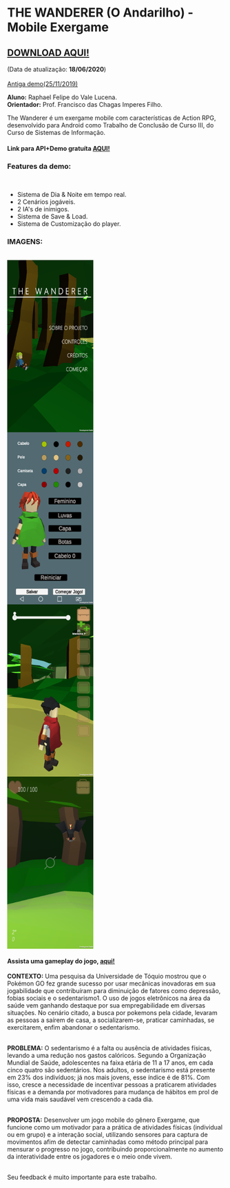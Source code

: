 <h1>THE WANDERER (O Andarilho) - Mobile Exergame</h1>

<h2 style="color: red;"><a href="https://github.com/Rouem/thewanderer-tcc-exergame/raw/master/The_Wanderer.apk">DOWNLOAD AQUI!</a></h2>(Data de atualização: <b>18/06/2020</b>)<br><br>
<a href="https://github.com/Rouem/TheWanderer-TCC-/raw/master/TheWanderer.alphaDemo.apk">Antiga demo(25/11/2019)</a><br>

<b>Aluno:</b> Raphael Felipe do Vale Lucena.<br>
<b>Orientador:</b> Prof. Francisco das Chagas Imperes Filho.<br>

The Wanderer é um exergame mobile com características de Action RPG, desenvolvido para Android como 
Trabalho de Conclusão de Curso III, do Curso de Sistemas de Informação.<br>

<h4>Link para API+Demo gratuíta <a href="https://github.com/Rouem/-API-WalkDetector-Unity">AQUI!</a></h4>

<h3><b>Features da demo:</b></h3><br>
<ul>
<li>Sistema de Dia & Noite em tempo real.</li>
<li>2 Cenários jogáveis.</li>
<li>2 IA's de inimigos.</li>
<li>Sistema de Save & Load.</li>
<li>Sistema de Customização do player.</li>
</ul>
  
<h3>IMAGENS:</h3><br>
<div style="display: inline-grid;">
<img src="https://github.com/Rouem/TheWanderer-TCC-/blob/master/Imagens/Tittle.png" width="200" height="400" />
<img src="https://github.com/Rouem/TheWanderer-TCC-/blob/master/Imagens/Custom.png" width="200" height="400" />
<img src="https://github.com/Rouem/TheWanderer-TCC-/blob/master/Imagens/Map.png" width="200" height="400" />
<img src="https://github.com/Rouem/TheWanderer-TCC-/blob/master/Imagens/batGyro.png" width="200" height="400" />
</div><br>

<h4>Assista uma gameplay do jogo, <a href="https://youtu.be/8VWFL2KbZJE">aqui!</a></h4>

<b>CONTEXTO:</b> Uma pesquisa da Universidade de Tóquio mostrou que o Pokémon GO fez grande sucesso por usar mecânicas inovadoras em sua jogabilidade que contribuíram para diminuição de fatores como depressão, fobias sociais e o sedentarismo1. O uso de jogos 
eletrônicos na área da saúde vem ganhando destaque por sua empregabilidade em diversas situações. No cenário citado, a busca 
por pokemons pela cidade, levaram as pessoas a saírem de casa, a socializarem-se, praticar caminhadas, se exercitarem, enfim 
abandonar o sedentarismo.<br><br>

<b>PROBLEMA:</b> O sedentarismo é a falta ou ausência de atividades físicas, levando a uma redução nos gastos calóricos. Segundo a Organização Mundial de Saúde, adolescentes na faixa etária de 11 a 17 anos, em cada cinco quatro são sedentários. Nos adultos, o sedentarismo está presente em 23% dos indivíduos; já nos mais jovens, esse índice é de 81%. Com isso, cresce a necessidade de incentivar pessoas a praticarem atividades físicas e a demanda por motivadores para mudança de hábitos em prol de uma vida mais saudável vem crescendo a cada dia.<br><br>

<b>PROPOSTA:</b> Desenvolver um jogo mobile do gênero Exergame, que funcione como um motivador para a prática de atividades físicas (individual ou em grupo) e a interação social, utilizando sensores para captura de movimentos afim de detectar caminhadas como método principal para mensurar o progresso no jogo, contribuindo proporcionalmente no aumento da interatividade entre os jogadores 
e o meio onde vivem.<br><br>

Seu feedback é muito importante para este trabalho.<br>
